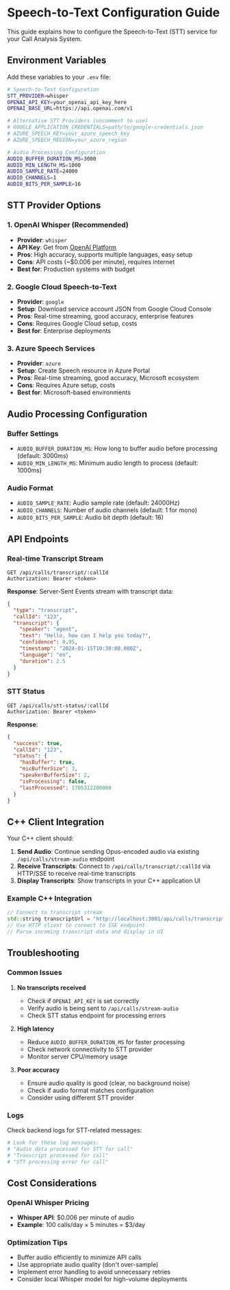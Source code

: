 # Speech-to-Text Configuration Guide

This guide explains how to configure the Speech-to-Text (STT) service for your Call Analysis System.

## Environment Variables

Add these variables to your `.env` file:

```bash
# Speech-to-Text Configuration
STT_PROVIDER=whisper
OPENAI_API_KEY=your_openai_api_key_here
OPENAI_BASE_URL=https://api.openai.com/v1

# Alternative STT Providers (uncomment to use)
# GOOGLE_APPLICATION_CREDENTIALS=path/to/google-credentials.json
# AZURE_SPEECH_KEY=your_azure_speech_key
# AZURE_SPEECH_REGION=your_azure_region

# Audio Processing Configuration
AUDIO_BUFFER_DURATION_MS=3000
AUDIO_MIN_LENGTH_MS=1000
AUDIO_SAMPLE_RATE=24000
AUDIO_CHANNELS=1
AUDIO_BITS_PER_SAMPLE=16
```

## STT Provider Options

### 1. OpenAI Whisper (Recommended)
- **Provider**: `whisper`
- **API Key**: Get from [OpenAI Platform](https://platform.openai.com/api-keys)
- **Pros**: High accuracy, supports multiple languages, easy setup
- **Cons**: API costs (~$0.006 per minute), requires internet
- **Best for**: Production systems with budget

### 2. Google Cloud Speech-to-Text
- **Provider**: `google`
- **Setup**: Download service account JSON from Google Cloud Console
- **Pros**: Real-time streaming, good accuracy, enterprise features
- **Cons**: Requires Google Cloud setup, costs
- **Best for**: Enterprise deployments

### 3. Azure Speech Services
- **Provider**: `azure`
- **Setup**: Create Speech resource in Azure Portal
- **Pros**: Real-time streaming, good accuracy, Microsoft ecosystem
- **Cons**: Requires Azure setup, costs
- **Best for**: Microsoft-based environments

## Audio Processing Configuration

### Buffer Settings
- `AUDIO_BUFFER_DURATION_MS`: How long to buffer audio before processing (default: 3000ms)
- `AUDIO_MIN_LENGTH_MS`: Minimum audio length to process (default: 1000ms)

### Audio Format
- `AUDIO_SAMPLE_RATE`: Audio sample rate (default: 24000Hz)
- `AUDIO_CHANNELS`: Number of audio channels (default: 1 for mono)
- `AUDIO_BITS_PER_SAMPLE`: Audio bit depth (default: 16)

## API Endpoints

### Real-time Transcript Stream
```
GET /api/calls/transcript/:callId
Authorization: Bearer <token>
```

**Response**: Server-Sent Events stream with transcript data:
```json
{
  "type": "transcript",
  "callId": "123",
  "transcript": {
    "speaker": "agent",
    "text": "Hello, how can I help you today?",
    "confidence": 0.95,
    "timestamp": "2024-01-15T10:30:00.000Z",
    "language": "en",
    "duration": 2.5
  }
}
```

### STT Status
```
GET /api/calls/stt-status/:callId
Authorization: Bearer <token>
```

**Response**:
```json
{
  "success": true,
  "callId": "123",
  "status": {
    "hasBuffer": true,
    "micBufferSize": 3,
    "speakerBufferSize": 2,
    "isProcessing": false,
    "lastProcessed": 1705312200000
  }
}
```

## C++ Client Integration

Your C++ client should:

1. **Send Audio**: Continue sending Opus-encoded audio via existing `/api/calls/stream-audio` endpoint
2. **Receive Transcripts**: Connect to `/api/calls/transcript/:callId` via HTTP/SSE to receive real-time transcripts
3. **Display Transcripts**: Show transcripts in your C++ application UI

### Example C++ Integration

```cpp
// Connect to transcript stream
std::string transcriptUrl = "http://localhost:3001/api/calls/transcript/" + callId;
// Use HTTP client to connect to SSE endpoint
// Parse incoming transcript data and display in UI
```

## Troubleshooting

### Common Issues

1. **No transcripts received**
   - Check if `OPENAI_API_KEY` is set correctly
   - Verify audio is being sent to `/api/calls/stream-audio`
   - Check STT status endpoint for processing errors

2. **High latency**
   - Reduce `AUDIO_BUFFER_DURATION_MS` for faster processing
   - Check network connectivity to STT provider
   - Monitor server CPU/memory usage

3. **Poor accuracy**
   - Ensure audio quality is good (clear, no background noise)
   - Check if audio format matches configuration
   - Consider using different STT provider

### Logs

Check backend logs for STT-related messages:
```bash
# Look for these log messages:
# "Audio data processed for STT for call"
# "Transcript processed for call"
# "STT processing error for call"
```

## Cost Considerations

### OpenAI Whisper Pricing
- **Whisper API**: $0.006 per minute of audio
- **Example**: 100 calls/day × 5 minutes = $3/day

### Optimization Tips
- Buffer audio efficiently to minimize API calls
- Use appropriate audio quality (don't over-sample)
- Implement error handling to avoid unnecessary retries
- Consider local Whisper model for high-volume deployments
